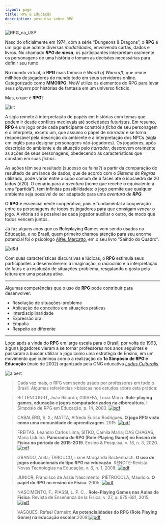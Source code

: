 ```yaml
---
layout: page
title: RPG & Educação
description: pesquisa sobre RPG
---
```


![ RPG_na_USP][jcampus]

Nascido oficialmente em 1974, com a série “Dungeons & Dragons”, o **RPG** é um jogo que admite diversas _modalidades_, envolvendo cartas, dados e livros. No chamado _**RPG de mesa**_, os participantes interpretam oralmente os personagens de uma história e tomam as decisões necessárias para definir seu rumo.

No mundo virtual, o **RPG** mais famoso é _World of Warcraft_, que reúne milhões de jogadores do mundo todo em seus servidores online. Categorizado como  **MMORPG**, _WoW_  utiliza os elementos do RPG para levar seus _players_ por histórias de fantasia em um universo fictício.

Mas, o que é **RPG**?

![ kit][kitdice]  

A sigla remete à interpretação de papéis em histórias com temas que podem ir desde conflitos medievais até sociedades futuristas. Em resumo,  **RPG** é um jogo onde cada participante constrói a _ficha_ de seu personagem e o interpreta, exceto um, que assumo o papel de _narrador_ e se torna  responsável pela descrição do ambiente e a interpretação dos NPCs (sigla em inglês para designar personagens não-jogadores). Os jogadores, após descrição do ambiente e da situação pelo _narrador_, descrevem oralmente as ações de seus personagens, obedecendo as características que constam em suas _fichas_.

As ações têm seu resultado (sucesso ou falha?) a partir da comparação do resultado de um lance de dados, que de acordo com o _Sistema de Regras_ utilizado, pode variar entre o cubo comum de 6 faces até o icosaedro de 20 lados (d20). O cenário para a _aventura_ (nome que recebe o   equivalente a uma “partida”), tem infinitas possibilidades: o jogo permite que  qualquer ambiente seja possível de ser adaptado para uma _aventura de **RPG**_.

O **RPG** é essencialmente cooperativo, pois é fundamental a cooperação entre os personagens de todos os jogadores para que  consigam _vencer_ o jogo. A vitória só é possível se cada jogador auxiliar o outro, de modo que todos vencem juntos.

Já faz alguns anos que os **R**ole**p**laying **G**ames vem sendo usados na Educação, e no Brasil, quem primeiro chamou atenção para seu enorme potencial foi o psicólogo [Alfeu Marcatto](http://www.alfmarc.psc.br), em o seu livro “Saindo do Quadro”.


![d&d][RPG_o_que_e]

 Com suas características discursivas e lúdicas, o **RPG** estimula seus participantes a desenvolverem a imaginação, o raciocínio e a interpretação de fatos e a resolução de situações-problema, resgatando o gosto pela leitura em uma postura ativa.

---

Algumas competências que o uso do **RPG** pode contribuir para desenvolver:

* Resolução de situações-problema  
* Aplicação de conceitos em situações práticas  
* Interdisciplinaridade  
* Expressão oral  
* Empatia  
* Respeito ao diferente  

---

Logo após a vinda do **RPG** em larga escala para o Brasil, por volta de 1993, alguns jogadores  vieram a se tornar professores nos anos seguintes e passaram a buscar utilizar o jogo como uma  estratégia de Ensino, em um movimento que culminou com o a realização do **1o Simpósio de RPG e Educação** (maio de 2002) organizado pela ONG educativa [_Ludus Culturalis_](www.rpgeducacao.com.br).  

  ![albert][einstein]

>Cada vez mais, o RPG vem sendo usado por professores em todo o Brasil. Algumas referências >básicas nos estudos sobre esta prática:


>BITTENCOURT, João Ricardo; GIRAFFA, Lucia Maria. **Role-playing games, educação e jogos computadorizados na cibercultura**. I Simpósio de RPG em Educação, p. 14, 2003. [![pdf](icons16/pdf-icon.png)](https://d1wqtxts1xzle7.cloudfront.net/49291500/historiapaper03.pdf?1475417856=&response-content-disposition=inline%3B+filename%3DRole_Playing_Games_Educacao_e_Jogos_Comp.pdf&Expires=1607975730&Signature=CPwz~-sLxvf1hF41gTd0tpJQqQeX2CFYOo-H59GY05AGokUzXKZDjYJzc5nmgo9G1-UNGauCJxb-NmFzU1efebdgbXeGfcbivbHDLyMAlpboign4DO5roW-p2-mkQJKi5ClTA3D1fAVo3EU6cnT3bgUG2u6Nbo3KIUwtIKhKmcVa4u~9LBRlWVuG6zIZfqQjHWhc5jtoXbtY0HIHFYGZhMT3YeppBEH8Y7t6pqqH3Si5kXdsRw3Iag2h6828lH8u6FJzThXiXWlBXEv181spkmUC3Wv9B-ipPu0WZFqixFb1bVTTZQDPMt2wCmC4zIW~SyEpKw5CGTv98zL6kx9~4w__&Key-Pair-Id=APKAJLOHF5GGSLRBV4ZA)

>CABALERO, S. X.; MATTA, Alfredo Eurico Rodrigues. **O jogo RPG visto como uma comunidade de aprendizagem**. 2015. [![pdf](icons16/pdf-icon.png)](http://www.comunidadesvirtuais.pro.br/seminario2/trabalhos/suelixavier_alfredoeurico.pdf)   

>FREITAS, Leandro Carlos Lima; SITKO, Camila Maria; DAS CHAGAS, Maria Liduína. **Panorama do RPG (Role-Playing Game) no Ensino de Física no período de 2015-2019**. Ensino & Pesquisa, v. 18, n. 3, 2020. [![pdf](icons16/pdf-icon.png)](http://periodicos.unespar.edu.br/index.php/ensinoepesquisa/article/view/3693)  

>GRANDO, Anita; TAROUCO, Liane Margarida Rockenbach. **O uso de jogos educacionais do tipo RPG na educação**. RENOTE-Revista Novas Tecnologias na Educação, v. 6, n. 1, 2008. [![pdf](icons16/pdf-icon.png)](https://www.seer.ufrgs.br/renote/article/viewFile/14403/8308)  

>JUNIOR, Francisco de Assis Nascimento; PIETROCOLA, Maurício. **O papel do RPG no ensino de Física**. 2005. [![pdf](icons16/pdf-icon.png)](https://sites.usp.br/nupic/wp-content/uploads/sites/293/2016/05/Francisco_de_Assis_Nascimento_Junior_O_PAPEL_DO_RPG.pdf)   

>NASCIMENTO, F.; PIASSI, L. P. C. . **Role-Playing Games nas Aulas de Física**. Revista de Enseñanza de la Física, v. 27, p. 675-681, 2015. [![pdf](icons16/pdf-icon.png)](https://itxesco.github.io/assets/articles/Role-Playing_Games_nas_Aulas_de_Fsica.pdf)  

>VASQUES, Rafael Carneiro.**As potencialidades do RPG (Role Playing Game) na educação escolar**.2008.[![pdf](icons16/pdf-icon.png)](https://repositorio.unesp.br/handle/11449/90316)

[RPG_o_que_e]: https://itxesco.github.io/assets/figuras/rpg/ice_dragon.jpg   

[jcampus]: https://itxesco.github.io/assets/figuras/rpg/JC_RPG.jpg

[kitdice]: https://itxesco.github.io/assets/figuras/rpg/lots-of-dice.jpg

[einstein]: https://itxesco.github.io/assets/figuras/rpg/einstein.jpg
